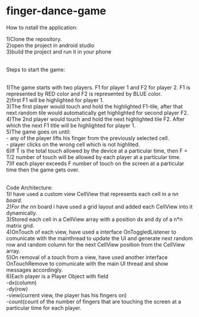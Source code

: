 # finger-dance-game

How to nstall the application:

1)Clone the repository.
<br/>2)open the project in android studio
<br/>3)build the project and run it in your phone

<br/>Steps to start the game:

<br/>1)The game starts with two players. F1 for player 1 and F2 for player 2. F1 is represented by RED color and F2 is represented by BLUE color.
<br/>2)first F1 will be highlighted for player 1.
<br/>3)The first player would touch and hold the highlighted F1-tile, after that next random tile would automatically get highlighted for second player F2.
<br/>4)The 2nd player would touch and hold the next highlighted tile F2. After which the next F1 title will be highlighted for player 1. 
<br/>5)The game goes on until:
  <br/>- any of the player lifts his finger from the previously selected cell.
  <br/>- player clicks on the wrong cell which is not highlited.
<br/>6)If T is the total touch allowed by the device at a particular time, then F = T/2 number of touch will be allowed by each player at a particular time.
<br/>7)If each player exceeds F number of touch on the screen at a particular time then the game gets over.

<br/>Code Architecture:
<br/>1)I have used a custom view CellView that represents each cell in a n*n board.
<br/>2)For the n*n board i have used a grid layout and added each CellView into it dynamically.
<br/>3)Stored each cell in a CellView array with a position dx and dy of a n*n matrix grid.
<br/>4)OnTouch of each view, have used a interface OnToggledListener to comunicate with the mainthread to update the UI and generate next random row and random column for the next CellView position from the CellView array.
<br/>5)On removal of a touch from a view, have used another interface OnTouchRemove to comunicate with the main UI thread and show messages accordingly.
<br/>6)Each player is a Player Object with field 
  <br/>-dx(column)
  <br/>-dy(row)
  <br/>-view(current view, the player has his fingers on)
  <br/>-count(count of the number of fingers that are touching the screen at a particular time for each player.
  


